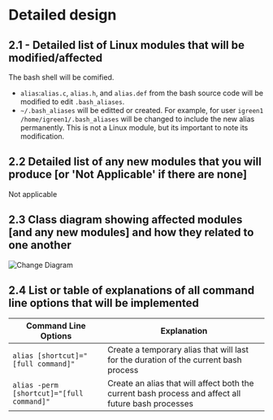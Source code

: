 # Detailed design
## 2.1 - Detailed list of Linux modules that will be modified/affected

The bash shell will be comified.

- `alias`:`alias.c`, `alias.h`, and `alias.def` from the bash source code will be modified to edit `.bash_aliases`.
- `~/.bash_aliases` will be editted or created. For example, for user `igreen1` `/home/igreen1/.bash_aliases` will be changed to include the new alias permanently. This is not a Linux module, but its important to note its modification. 


## 2.2 Detailed list of any new modules that you will produce [or 'Not Applicable' if there are none]

Not applicable


## 2.3 Class diagram showing affected modules [and any new modules] and how they related to one another

![Change Diagram](https://user-images.githubusercontent.com/40191185/111725996-4a7ff780-8825-11eb-8a53-3172ba2d1596.png)


## 2.4 List or table of explanations of all command line options that will be implemented
| Command Line Options     | Explanation |
|--------------------------|------------------------------------------------------------------------------------|
| `alias [shortcut]="[full command]"`    | Create a temporary alias that will last for the duration of the current bash process |
| `alias -perm [shortcut]="[full command]"`       | Create an alias that will affect both the current bash process and affect all future bash processes|
